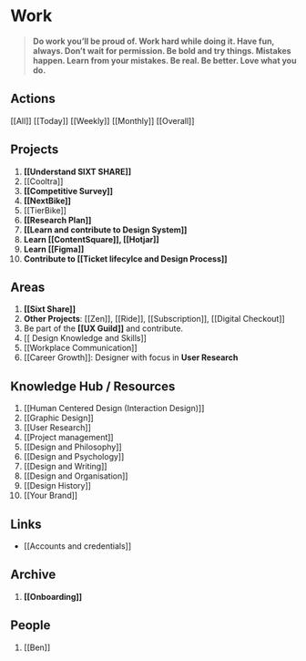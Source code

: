 # Work

> **Do work you’ll be proud of. Work hard while doing it. Have fun, always. Don’t wait for permission. Be bold and try things. Mistakes happen. Learn from your mistakes. Be real. Be better. Love what you do.**

## Actions
[[All]]
[[Today]]
[[Weekly]]
[[Monthly]]
[[Overall]]

## Projects
1. **[[Understand SIXT SHARE]]**
2. [[Cooltra]]
3. **[[Competitive Survey]]**
4. **[[NextBike]]**
5. [[TierBike]]
6. **[[Research Plan]]**
7. **[[Learn and contribute to Design System]]**
8. **Learn [[ContentSquare]], [[Hotjar]]**
9. **Learn [[Figma]]**
10. **Contribute to [[Ticket lifecylce and Design Process]]**
## Areas
1. **[[Sixt Share]]**
2. **Other Projects**: [[Zen]], [[Ride]], [[Subscription]], [[Digital Checkout]]
3. Be part of the **[[UX Guild]]** and contribute.
4. [[ Design Knowledge and Skills]]
5. [[Workplace Communication]]
6. [[Career Growth]]: Designer with focus in **User Research**


## Knowledge Hub / Resources
1. [[Human Centered Design (Interaction Design)]]
2. [[Graphic Design]]
3. [[User Research]]
4. [[Project management]]
5. [[Design and Philosophy]]
6. [[Design and Psychology]]
7. [[Design and Writing]]
8. [[Design and Organisation]]
9. [[Design History]]
9. [[Your Brand]]


## Links
- [[Accounts and credentials]]


## Archive
1. **[[Onboarding]]**

## People
1. [[Ben]]


